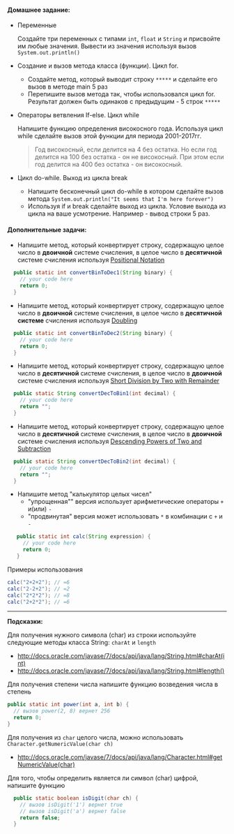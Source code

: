 #### Домашнее задание:

* Переменные

  Создайте три переменных с типами `int`, `float` и `String` и присвойте им любые значения. Вывести из значения используя вызов ```System.out.println()```


* Создание и вызов метода класса (функции). Цикл for.
  * Создайте метод, который выводит строку `*****` и сделайте его вызов в методе main 5 раз
  * Перепишите вызов метода так, чтобы использовался цикл for. Результат должен быть одинаков с предыдущим - 5 строк `*****`


* Операторы ветвления If-else. Цикл while

  Напишите функцию определения високосного года. Используя цикл while сделайте вызов этой функции для периода 2001-2017гг.
  
  > Год високосный, если делится на 4 без остатка.
  > Но если год делится на 100 без остатка - он не високосный.
  > При этом если год делится на 400 без остатка - он високосный.

* Цикл do-while. Выход из цикла break
  * Напишите бесконечный цикл do-while в котором сделайте вызов метода ```System.out.println("It seems that I'm here forever")```
  * Используя if и break сделайте выход из цикла. Условие выхода из цикла на ваше усмотрение. Например - вывод строки 5 раз.


#### Дополнительные задачи:

  * Напишите метод, который конвертирует строку, содержащую целое число в **двоичной** системе счисления, в целое число в **десятичной** системе счисления используя [Positional Notation](http://www.wikihow.com/Convert-from-Binary-to-Decimal#Using_Positional_Notation_sub)

```java
  public static int convertBinToDec1(String binary) {
    // your code here
    return 0;
  }
```

  * Напишите метод, который конвертирует строку, содержащую целое число в **двоичной** системе счисления, в целое число в **десятичной системе** счисления используя [Doubling](http://www.wikihow.com/Convert-from-Binary-to-Decimal#Using_Doubling_sub)

```java
  public static int convertBinToDec2(String binary) {
    // your code here
    return 0;
  }
```

  * Напишите метод, который конвертирует строку, содержащую целое число в **десятичной** системе счисления, в целое число в **двоичной** системе счисления используя [Short Division by Two with Remainder](http://www.wikihow.com/Convert-from-Decimal-to-Binary#Short_Division_by_Two_with_Remainder_sub)

```java
  public static String convertDecToBin1(int decimal) {
    // your code here
    return "";
  }
```

  * Напишите метод, который конвертирует строку, содержащую целое число в **десятичной** системе счисления, в целое число в **двоичной** системе счисления используя [Descending Powers of Two and Subtraction](http://www.wikihow.com/Convert-from-Decimal-to-Binary#Descending_Powers_of_Two_and_Subtraction_sub)

```java
  public static String convertDecToBin2(int decimal) {
    // your code here
    return "";
  }
  ```


* Напишите метод "калькулятор целых чисел"
  * "упрощенная"" версия использует арифметические операторы `+` и(или) `-`
  * "продвинутая" версия может использовать `*` в комбинации с `+` и `-`

```java
   public static int calc(String expression) {
     // your code here
     return 0;
   }
```

Примеры использования
```java
calc("2+2+2"); // =6
calc("2-2+2"); // =2
calc("2*2*2"); // =8
calc("2+2*2"); // =6
```
----
**Подсказки:**

Для получения нужного символа (char) из строки используйте следующие методы класса String: `charAt` и `length`
  * http://docs.oracle.com/javase/7/docs/api/java/lang/String.html#charAt(int)
  * http://docs.oracle.com/javase/7/docs/api/java/lang/String.html#length()

Для получения степени числа напишите функцию возведения числа в степень
  ```java
  public static int power(int a, int b) {
    // вызов power(2, 8) вернет 256
    return 0;
  }
  ```
Для получения из `char` целого числа, можно использовать `Character.getNumericValue(char ch)`
   * http://docs.oracle.com/javase/7/docs/api/java/lang/Character.html#getNumericValue(char)

Для того, чтобы определить является ли символ (char) цифрой, напишите функцию
```java
  public static boolean isDigit(char ch) {
    // вызов isDigit('1') вернет true
    // вызов isDigit('a') вернет false
    return false;
  }
```

